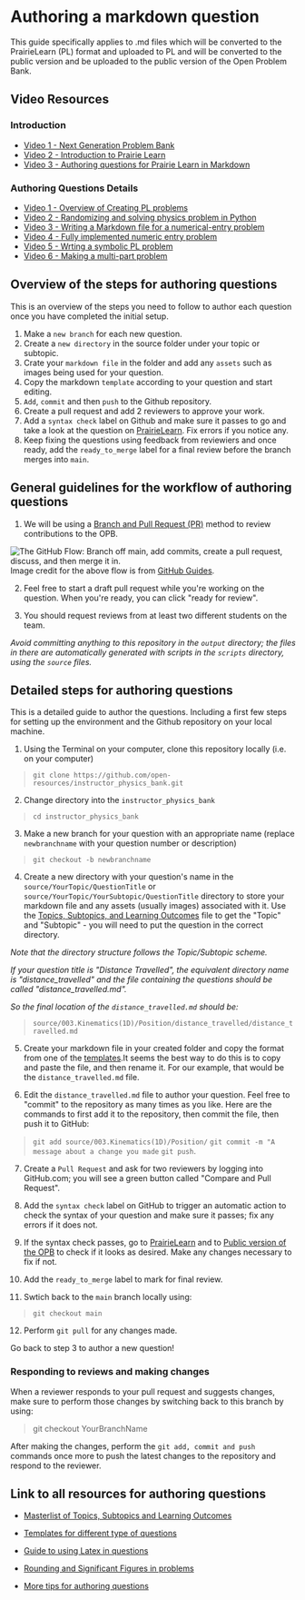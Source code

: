 # Authoring a markdown question

This guide specifically applies to .md files which will be converted to the PrairieLearn (PL) format and uploaded to PL and will be converted to the public version and be uploaded to the public version of the Open Problem Bank.

## Video Resources

### Introduction

- [Video 1 - Next Generation Problem Bank](https://vimeo.com/559780900)
- [Video 2 - Introduction to Prairie Learn](https://vimeo.com/554493760)
- [Video 3 - Authoring questions for Prairie Learn in Markdown](https://vimeo.com/554494220)

### Authoring Questions Details

- [Video 1 - Overview of Creating PL problems](https://www.youtube.com/watch?v=hFYwxmLDORw&list=PLfhjdV-pwMOa7HeYtI4Qd9QRMPfv77Wamz)
- [Video 2 - Randomizing and solving physics problem in Python](https://www.youtube.com/watch?v=CCnc7bspuZg&list=PLfhjdV-pwMOa7HeYtI4Qd9QRMPfv77Wam&index=2)
- [Video 3 - Writing a Markdown file for a numerical-entry problem](https://www.youtube.com/watch?v=ZoZYZlmvh_Y&list=PLfhjdV-pwMOa7HeYtI4Qd9QRMPfv77Wam&index=3)
- [Video 4 - Fully implemented numeric entry problem](https://www.youtube.com/watch?v=ujCbACEbizA&list=PLfhjdV-pwMOa7HeYtI4Qd9QRMPfv77Wam&index=4)
- [Video 5 - Wrting a symbolic PL problem](https://www.youtube.com/watch?v=P0sK1WS2p98&list=PLfhjdV-pwMOa7HeYtI4Qd9QRMPfv77Wam&index=5)
- [Video 6 - Making a multi-part problem](https://www.youtube.com/watch?v=ftPXBcMCROc&list=PLfhjdV-pwMOa7HeYtI4Qd9QRMPfv77Wam&index=6)

## Overview of the steps for authoring questions

This is an overview of the steps you need to follow to author each question once you have completed the initial setup.

1. Make a `new branch` for each new question.
2. Create a `new directory` in the source folder under your topic or subtopic.
3. Crate your `markdown file` in the folder and add any `assets` such as images being used for your question.
4. Copy the markdown `template` according to your question and start editing.
5. `Add`, `commit` and then `push` to the Github repository.
6. Create a pull request and add 2 reviewers to approve your work.
7. Add a `syntax check` label on Github and make sure it passes to go and take a look at the question on [PrairieLearn](https://ca.prairielearn.org/pl/course_instance/2320/instructor/course_admin/questions). Fix errors if you notice any.
8. Keep fixing the questions using feedback from reviewiers and once ready, add the `ready_to_merge` label for a final review before the branch merges into `main`.

## General guidelines for the workflow of authoring questions

1. We will be using a [Branch and Pull Request (PR)](https://guides.github.com/introduction/flow/) method to review contributions to the OPB.

![The GitHub Flow: Branch off main, add commits, create a pull request, discuss, and then merge it in.](images/flow.png)
Image credit for the above flow is from [GitHub Guides](https://guides.github.com/pdfs/githubflow-online.pdf).

2. Feel free to start a draft pull request while you're working on the question. When you're ready, you can click "ready for review". 

3. You should request reviews from at least two different students on the team.

*Avoid committing anything to this repository in the `output` directory; the files in there are automatically generated with scripts in the `scripts` directory, using the `source` files.*

## Detailed steps for authoring questions

This is a detailed guide to author the questions. Including a first few steps for setting up the environment and the Github repository on your local machine.

1. Using the Terminal on your computer, clone this repository locally (i.e. on your computer)

> `git clone https://github.com/open-resources/instructor_physics_bank.git`

2. Change directory into the `instructor_physics_bank`

> `cd instructor_physics_bank`

3. Make a new branch for your question with an appropriate name (replace `newbranchname` with your question number or description)

> `git checkout -b newbranchname`

4. Create a new directory with your question's name in the `source/YourTopic/QuestionTitle` or `source/YourTopic/YourSubtopic/QuestionTitle` directory to store your markdown file and any assets (usually images) associated with it. Use the [Topics, Subtopics, and Learning Outcomes](https://github.com/open-resources/learning_outcomes/blob/main/Masterlist.csv) file to get the "Topic" and "Subtopic" - you will need to put the question in the correct directory.

*Note that the directory structure follows the Topic/Subtopic scheme.*

*If your question title is "Distance Travelled", the equivalent directory name is "distance_travelled" and the file containing the questions should be called "distance_travelled.md".*

*So the final location of the `distance_travelled.md` should be:*

> `source/003.Kinematics(1D)/Position/distance_travelled/distance_travelled.md`

5. Create your markdown file in your created folder and copy the format from one of the [templates](https://github.com/open-resources/instructor_physics_bank/tree/main/templates).It seems the best way to do this is to copy and paste the file, and then rename it. For our example, that would be the `distance_travelled.md` file.

6. Edit the `distance_travelled.md` file to author your question. Feel free to "commit" to the repository as many times as you like. Here are the commands to first add it to the repository, then commit the file, then push it to GitHub:

> `git add source/003.Kinematics(1D)/Position/`
> `git commit -m "A message about a change you made`
> `git push`.

7. Create a `Pull Request` and ask for two reviewers by logging into GitHub.com; you will see a green button called "Compare and Pull Request".

8. Add the `syntax check` label on GitHub to trigger an automatic action to check the syntax of your question and make sure it passes; fix any errors if it does not.

9. If the syntax check passes, go to [PrairieLearn](https://ca.prairielearn.org/pl/course_instance/2320/instructor/course_admin/questions) and to [Public version of the OPB](https://firas.moosvi.com/oer/physicsbank) to check if it looks as desired. Make any changes necessary to fix if not.

10. Add the `ready_to_merge` label to mark for final review.

11. Swtich back to the `main` branch locally using:
> `git checkout main`

12.  Perform `git pull` for any changes made.

Go back to step 3 to author a new question!

### Responding to reviews and making changes

When a reviewer responds to your pull request and suggests changes, make sure to perform those changes by switching back to this branch by using:

> git checkout YourBranchName

After making the changes, perform the `git add, commit and push` commands once more to push the latest changes to the repository and respond to the reviewer.

## Link to all resources for authoring questions

- [Masterlist of Topics, Subtopics and Learning Outcomes](https://github.com/open-resources/learning_outcomes/blob/main/Masterlist.csv)

- [Templates for different type of questions](https://github.com/open-resources/instructor_physics_bank/tree/main/templates)

- [Guide to using Latex in questions](https://firas.moosvi.com/oer/physicsbank/docs/latex.html)

- [Rounding and Significant Figures in problems](https://firas.moosvi.com/oer/physicsbank/docs/rounding.html)

- [More tips for authoring questions](https://firas.moosvi.com/oer/physicsbank/docs/tips.html)

